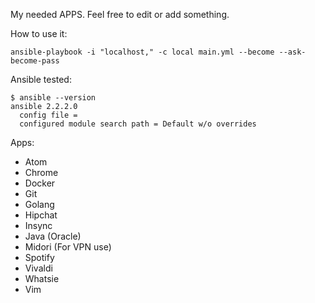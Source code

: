 My needed APPS.
Feel free to edit or add something.

How to use it:

```
ansible-playbook -i "localhost," -c local main.yml --become --ask-become-pass
```

Ansible tested:

```
$ ansible --version
ansible 2.2.2.0
  config file =
  configured module search path = Default w/o overrides
```

Apps:
* Atom
* Chrome
* Docker
* Git
* Golang
* Hipchat
* Insync
* Java (Oracle)
* Midori (For VPN use)
* Spotify
* Vivaldi
* Whatsie
* Vim

